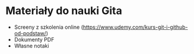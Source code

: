 # Materiały do nauki Gita

* Screeny z szkolenia online (https://www.udemy.com/kurs-git-i-github-od-podstaw/)
* Dokumenty PDF
* Własne notaki
